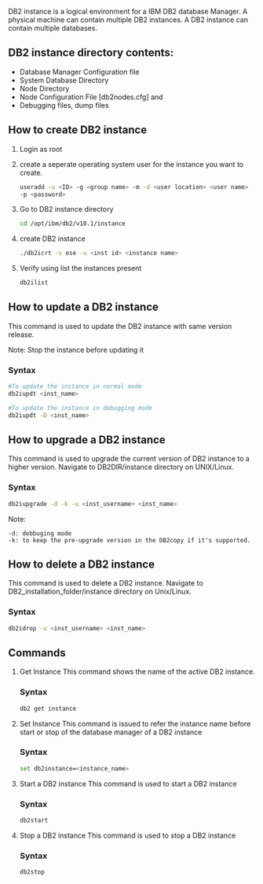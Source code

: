 DB2 instance is a logical environment for a IBM DB2 database Manager. A physical machine can contain multiple DB2 instances. A DB2 instance can contain multiple databases.

## DB2 instance directory contents:

* Database Manager Configuration file
* System Database Directory
* Node Directory
* Node Configuration File [db2nodes.cfg] and
* Debugging files, dump files

## How to create DB2 instance 
1. Login as root

2. create a seperate operating system user for the instance you want to create.
    ```sh
    useradd -u <ID> -g <group name> -m -d <user location> <user name> 
    -p <password>
    ```
3. Go to DB2 instance directory
    ```sh
    cd /opt/ibm/db2/v10.1/instance 
    ```
4. create DB2 instance
    ```sh
    ./db2icrt -s ese -u <inst id> <instance name>
    ```
5. Verify using list the instances present
    ```sh
    db2ilist 
    ```

## How to update a DB2 instance

 This command is used to update the DB2 instance with same version release. 

 Note: Stop the instance before updating it

### Syntax

```sh
#To update the instance in normal mode
db2iupdt <inst_name>

#To update the instance in debugging mode
db2iupdt -D <inst_name> 
```

## How to upgrade a DB2 instance

This command is used to upgrade the current version of DB2 instance to a higher version.
Navigate to DB2DIR/instance directory on UNIX/Linux.

### Syntax

```sh
db2iupgrade -d -k -u <inst_username> <inst_name>
```
Note:
```
-d: debbuging mode
-k: to keep the pre-upgrade version in the DB2copy if it's supported.
```


## How to delete a DB2 instance
This command is used to delete a DB2 instance. Navigate to DB2_installation_folder/instance directory on Unix/Linux.

### Syntax
```sh
db2idrop -u <inst_username> <inst_name> 
```

## Commands
1. Get Instance
 This command shows the name of the active DB2 instance.
    ### Syntax
    ```sh
    db2 get instance 
    ```
2. Set Instance
This command is issued to refer the instance name before start or stop of the database manager of a DB2 instance
    ### Syntax
    ```sh
    set db2instance=<instance_name>
    ```
3. Start a DB2 instance
This command is used to start a DB2 instance
    ### Syntax
    ```sh
    db2start
    ```
4. Stop a DB2 instance
This command is used to stop a DB2 instance
    ### Syntax
    ```sh
    db2stop

    ```
